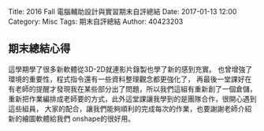 Title: 2016 Fall 電腦輔助設計與實習期末自評總結
Date: 2017-01-13 12:00
Category: Misc
Tags: 期末自評總結
Author: 40423203

<h2> 期末總結心得</h2>

 <!-- PELICAN_END_SUMMARY -->
                 
<p>這學期學了很多新軟體從3D-2D就連影片錄製也學了新的感到充實。
也曾增強了環境的重要性，程式指令還有一些資料整理觀念都更強化了，
再最後一堂課好在有老師的提醒才發現我在某些部分出了問題，所以我們這組有重新創了一個倉儲，
重新把作業編排成老師要的方式，此外這堂課讓我學到的是團隊合作，很開心遇到這些組員，
大家的配合，讓我們能夠順利的完成每次的作業，也要謝謝老師介紹新的繪圖軟體給我們
onshape的很好用。</p>
